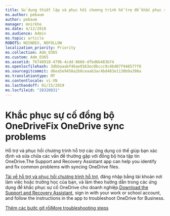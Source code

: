```yaml
---
title: Sử dụng thiết lập và phục hồi chương trình hỗ trợ để khắc phục sự cố OneDrive cho doanh nghiệp
ms.author: pebaum
author: pebaum
manager: mnirkhe
ms.date: 4/12/2018
ms.audience: Admin
ms.topic: article
ROBOTS: NOINDEX, NOFOLLOW
localization_priority: Priority
ms.collection: Adm_O365
ms.custom: Adm_O365
ms.assetid: 76748918-479b-4cdd-8666-dfbd6b483b74
ms.openlocfilehash: 3dbbaaabf46ae9163ec8bccc9c4bd87f948577f8
ms.sourcegitcommit: d6ea5e9458a2b8ceaab3ac4bd483e1130b9a398a
ms.translationtype: MT
ms.contentlocale: vi-VN
ms.lasthandoff: 01/15/2019
ms.locfileid: "28320831"
---
```

# <a name="fix-onedrive-sync-problems"></a><span data-ttu-id="7e239-102">Khắc phục sự cố đồng bộ OneDrive</span><span class="sxs-lookup"><span data-stu-id="7e239-102">Fix OneDrive sync problems</span></span>

<span data-ttu-id="7e239-103">Hỗ trợ và phục hồi chương trình hỗ trợ các ứng dụng có thể giúp bạn xác định và sửa chữa các vấn đề thường gặp với đồng bộ hóa tập tin OneDrive.</span><span class="sxs-lookup"><span data-stu-id="7e239-103">The Support and Recovery Assistant app can help you identify and fix common problems with syncing OneDrive files.</span></span> 
  
<span data-ttu-id="7e239-104">[Tải về hỗ trợ và phục hồi chương trình hỗ trợ](https://aka.ms/sara), đăng nhập bằng tài khoản nơi làm việc hoặc trường học của bạn, và làm theo hướng dẫn trong các ứng dụng để khắc phục sự cố OneDrive cho doanh nghiệp.</span><span class="sxs-lookup"><span data-stu-id="7e239-104">[Download the Support and Recovery Assistant](https://aka.ms/sara), sign in with your work or school account, and follow the instructions in the app to troubleshoot OneDrive for Business.</span></span> 
  
[<span data-ttu-id="7e239-105">Thêm các bước gỡ rối</span><span class="sxs-lookup"><span data-stu-id="7e239-105">More troubleshooting steps</span></span>](https://go.microsoft.com/fwlink/?linkid=872097)
  

